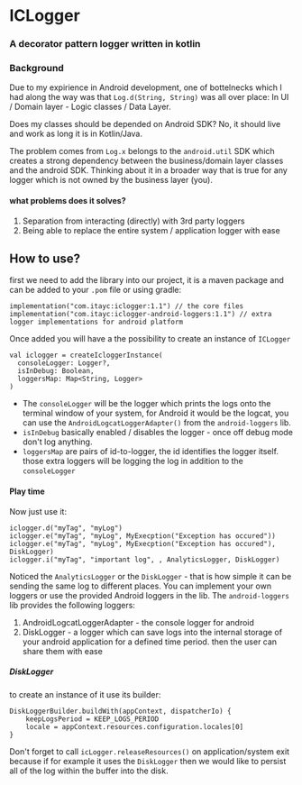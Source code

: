 # ICLogger
### A decorator pattern logger written in kotlin

### Background
Due to my expirience in Android development, one of bottelnecks which I had along the way was that `Log.d(String, String)` was all over place: In UI / Domain layer - Logic classes / Data Layer. 

Does my classes should be depended on Android SDK? No, it should live and work as long it is in Kotlin/Java.

The problem comes from `Log.x` belongs to the `android.util` SDK which creates a strong dependency between the business/domain layer classes and the android SDK. 
Thinking about it in a broader way that is true for any logger which is not owned by the business layer (you). 

#### what problems does it solves? 
1. Separation from interacting (directly) with 3rd party loggers
2. Being able to replace the entire system / application logger with ease

## How to use? 
first we need to add the library into our project, it is a maven package and can be added to your `.pom` file or using gradle:
```
implementation("com.itayc:iclogger:1.1") // the core files
implementation("com.itayc:iclogger-android-loggers:1.1") // extra logger implementations for android platform
```

Once added you will have a the possibility to create an instance of `ICLogger`
```
val iclogger = createIcloggerInstance(
  consoleLogger: Logger?,
  isInDebug: Boolean,
  loggersMap: Map<String, Logger>
)
```
* The `consoleLogger` will be the logger which prints the logs onto the terminal window of your system,
for Android it would be the logcat, you can use the `AndroidLogcatLoggerAdapter()` from the `android-loggers` lib.
* `isInDebug` basically enabled / disables the logger - once off debug mode don't log anything.
* `loggersMap` are pairs of id-to-logger, the id identifies the logger itself. those extra loggers will be logging the log in addition to the `consoleLogger`

#### Play time
Now just use it:
```
iclogger.d("myTag", "myLog")
iclogger.e("myTag", "myLog", MyExecption("Exception has occured"))
iclogger.e("myTag", "myLog", MyExecption("Exception has occured"), DiskLogger)
iclogger.i("myTag", "important log", , AnalyticsLogger, DiskLogger)
```

Noticed the `AnalyticsLogger` or the `DiskLogger` - that is how simple it can be sending the same log to different places.
You can implement your own loggers or use the provided Android loggers in the lib.
The `android-loggers` lib provides the following loggers:
1. AndroidLogcatLoggerAdapter - the console logger for android
2. DiskLogger - a logger which can save logs into the internal storage of your android application for a defined time period. then the user can share them with ease

##### DiskLogger
to create an instance of it use its builder:
```
DiskLoggerBuilder.buildWith(appContext, dispatcherIo) {
    keepLogsPeriod = KEEP_LOGS_PERIOD
    locale = appContext.resources.configuration.locales[0]
}
```
Don't forget to call `icLogger.releaseResources()` on application/system exit because if for example it uses the `DiskLogger` then we would like to persist all of the log within the buffer into the disk. 

